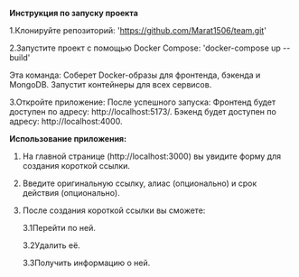 **Инструкция по запуску проекта**

1.Клонируйте репозиторий: 'https://github.com/Marat1506/team.git'


2.Запустите проект с помощью Docker Compose: 'docker-compose up --build'

  Эта команда:
    Соберет Docker-образы для фронтенда, бэкенда и MongoDB.
    Запустит контейнеры для всех сервисов.

3.Откройте приложение:
  После успешного запуска:
  Фронтенд будет доступен по адресу: http://localhost:5173/.
  Бэкенд будет доступен по адресу: http://localhost:4000.

  
**Использование приложения:**
  1. На главной странице (http://localhost:3000) вы увидите форму для создания короткой ссылки.
  2. Введите оригинальную ссылку, алиас (опционально) и срок действия (опционально).
  3. После создания короткой ссылки вы сможете:
     
     3.1Перейти по ней.
     
     3.2Удалить её.
     
     3.3Получить информацию о ней.
